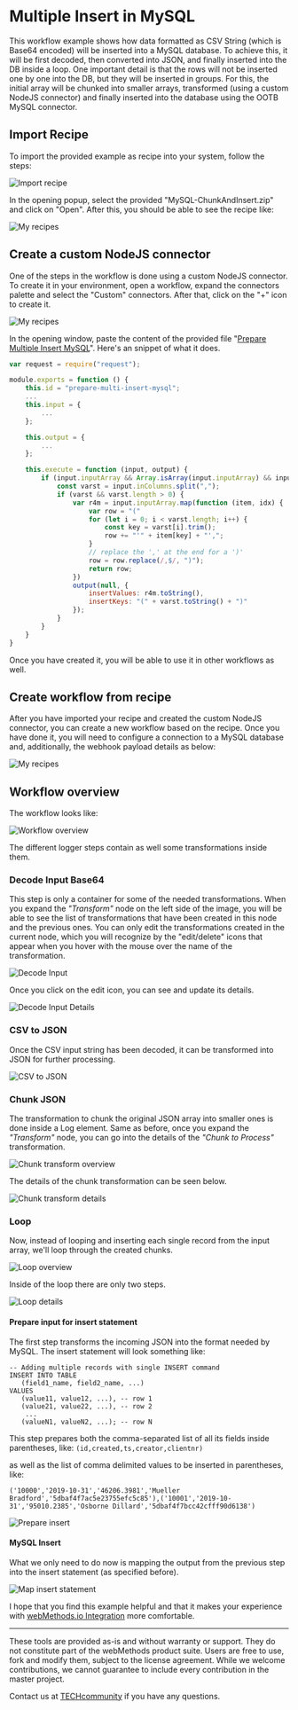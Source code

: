 # Multiple Insert in MySQL

This workflow example shows how data formatted as CSV String (which is Base64 encoded) will be inserted into a MySQL database. To achieve this, it will be first decoded, then converted into JSON, and finally inserted into the DB inside a loop.
One important detail is that the rows will not be inserted one by one into the DB, but they will be inserted in groups. For this, the initial array will be chunked into smaller arrays, transformed (using a custom NodeJS connector) and finally inserted into the database using the OOTB MySQL connector.

## Import Recipe
To import the provided example as recipe into your system, follow the steps:

![Import recipe](./resources/import_recipe_1.png)

In the opening popup, select the provided "MySQL-ChunkAndInsert.zip" and click on "Open". After this, you should be able to see the recipe like:

![My recipes](./resources/import_recipe_2.png)

## Create a custom NodeJS connector
One of the steps in the workflow is done using a custom NodeJS connector. To create it in your environment, open a workflow, expand the connectors palette and select the "Custom" connectors. After that, click on the "+" icon to create it.

![My recipes](./resources/create_custom_nodejs_connector_1.png)

In the opening window, paste the content of the provided file "[Prepare Multiple Insert MySQL](./custom_nodejs/prepare-multiple-insert-mysql.js)". Here's an snippet of what it does.

```javascript
var request = require("request");

module.exports = function () {
    this.id = "prepare-multi-insert-mysql";
    ...
    this.input = {
        ...
    };

    this.output = {
        ...
    };

    this.execute = function (input, output) {
        if (input.inputArray && Array.isArray(input.inputArray) && input.inColumns) {
            const varst = input.inColumns.split(",");
            if (varst && varst.length > 0) {
                var r4m = input.inputArray.map(function (item, idx) {
                    var row = "("
                    for (let i = 0; i < varst.length; i++) {
                        const key = varst[i].trim();
                        row += "'" + item[key] + "',";
                    }
                    // replace the ',' at the end for a ')'
                    row = row.replace(/,$/, ")");
                    return row;
                })
                output(null, {
                    insertValues: r4m.toString(),
                    insertKeys: "(" + varst.toString() + ")"
                });
            }
        }
    }
}

```
Once you have created it, you will be able to use it in other workflows as well.

## Create workflow from recipe

After you have imported your recipe and created the custom NodeJS connector, you can create a new workflow based on the recipe. Once you have done it, you will need to configure a connection to a MySQL database and, additionally, the webhook payload details as below:

![My recipes](./resources/step-0-webhook-configuration.png)

## Workflow overview
The workflow looks like:

![Workflow overview](./resources/workflow_overview.png)

The different logger steps contain as well some transformations inside them.

### Decode Input Base64

This step is only a container for some of the needed transformations. When you expand the _"Transform"_ node on the left side of the image, you will be able to see the list of transformations that have been created in this node and the previous ones. You can only edit the transformations created in the current node, which you will recognize by the "edit/delete" icons that appear when you hover with the mouse over the name of the transformation.

![Decode Input](./resources/step-1-decode-input.png)

Once you click on the edit icon, you can see and update its details.

![Decode Input Details](./resources/step-1-decode-input-details.png)

### CSV to JSON

Once the CSV input string has been decoded, it can be transformed into JSON for further processing.

![CSV to JSON](./resources/step-2-csv-to-json.png)

### Chunk JSON

The transformation to chunk the original JSON array into smaller ones is done inside a Log element. Same as before, once you expand the _"Transform"_ node, you can go into the details of the _"Chunk to Process"_ transformation.

![Chunk transform overview](./resources/step-3-chunk-json.png)

The details of the chunk transformation can be seen below.

![Chunk transform details](./resources/step-3-chunk-json-details.png)

### Loop

Now, instead of looping and inserting each single record from the input array, we'll loop through the created chunks.

![Loop overview](./resources/step-4-loop.png)

Inside of the loop there are only two steps.

![Loop details](./resources/step-4-loop-details.png)

#### Prepare input for insert statement

The first step transforms the incoming JSON into the format needed by MySQL. The insert statement will look something like:

```
-- Adding multiple records with single INSERT command
INSERT INTO TABLE
   (field1_name, field2_name, ...)
VALUES 
   (value11, value12, ...), -- row 1
   (value21, value22, ...), -- row 2
    ...
   (valueN1, valueN2, ...); -- row N
```

This step prepares both the comma-separated list of all its fields inside parentheses, like:
`(id,created,ts,creator,clientnr)`

as well as the list of comma delimited values to be inserted in parentheses, like:

`('10000','2019-10-31','46206.3981','Mueller Bradford','5dbaf4f7ac5e23755efc5c85'),('10001','2019-10-31','95010.2385','Osborne Dillard','5dbaf4f7bcc42cfff90d6138')`

![Prepare insert](./resources/step-4-loop-prepare-insert.png)

#### MySQL Insert

What we only need to do now is mapping the output from the previous step into the insert statement (as specified before).

![Map insert statement](./resources/step-4-loop-mysql-insert.png)

I hope that you find this example helpful and that it makes your experience with [webMethods.io Integration](https://webmethods.io) more comfortable.

***

These tools are provided as-is and without warranty or support. They do not constitute part of the webMethods product suite. Users are free to use, fork and modify them, subject to the license agreement. While we welcome contributions, we cannot guarantee to include every contribution in the master project.

Contact us at [TECHcommunity](mailto:technologycommunity@softwareag.com?subject=Github/SoftwareAG) if you have any questions.
